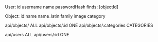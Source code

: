 User:
  id
  username
  name
  passwordHash
  finds:
    [objectId]

Object:
  id
  name
  name_latin
  family
  image
  category

api/objects/ ALL
api/objects/:id ONE
api/objects/:categories CATEGORIES

api/users ALL
api/users/:id ONE

